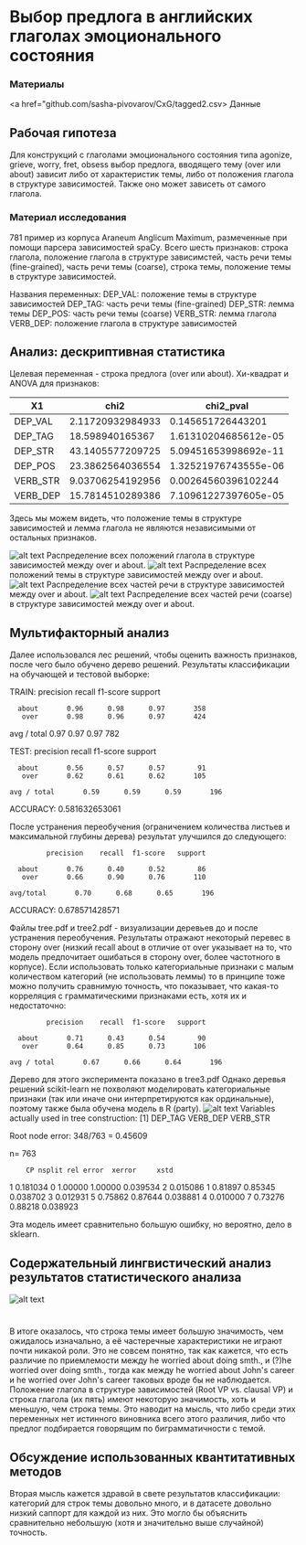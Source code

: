 # Выбор предлога в английских глаголах эмоционального состояния

### Материалы
<a href="github.com/sasha-pivovarov/CxG/tagged2.csv> Данные </a>

## Рабочая гипотеза

Для конструкций с глаголами эмоционального состояния типа agonize, grieve, worry, fret, obsess выбор предлога, вводящего тему (over или about) зависит либо от характеристик темы, либо от положения глагола в структуре зависимостей. Также оно может зависеть от самого глагола.

### Материал исследования
781 пример из корпуса Araneum Anglicum Maximum, размеченные при помощи парсера зависимостей spaCy. Всего шесть признаков: строка глагола, положение глагола в структуре зависимстей, часть речи темы (fine-grained), часть речи темы (coarse), строка темы, положение темы в структуре зависимостей.

Названия переменных:
DEP_VAL: положение темы в структуре зависимостей
DEP_TAG: часть речи темы (fine-grained)
DEP_STR: лемма темы
DEP_POS: часть речи темы (coarse)
VERB_STR: лемма глагола
VERB_DEP: положение глагола в структуре зависимостей

## Анализ: дескриптивная статистика
Целевая переменная - строка предлога (over или about). Хи-квадрат и ANOVA для признаков:

X1        |  chi2              |  chi2_pval
----------|--------------------|----------------------
DEP_VAL   |  2.11720932984933  |  0.145651726443201
DEP_TAG   |  18.598940165367   |  1.61310204685612e-05
DEP_STR   |  43.1405577209725  |  5.09451653998692e-11
DEP_POS   |  23.3862564036554  |  1.32521976743555e-06
VERB_STR  |  9.03706254192956  |  0.00264560396102244
VERB_DEP  |  15.7814510289386  |  7.10961227397605e-05

Здесь мы можем видеть, что положение темы в структуре зависимостей и лемма глагола не являются независимыми от остальных признаков.

![alt text](https://i.imgur.com/Y4bi3tZ.png "Verb dependency structure tag")
Распределение всех положений глагола в структуре зависимостей между over и about.
![alt text](https://i.imgur.com/MGH32Nu.png "Theme dependency structure tag")
Распределение всех положений темы в структуре зависимостей между over и about.
![alt text](https://i.imgur.com/Ysq6ab0.png "Theme POS tag (fine-grained)")
Распределение всех частей речи в структуре зависимостей между over и about.
![alt text](https://i.imgur.com/N030wFz.png "Theme POS tag (coarse)")
Распределение всех частей речи (coarse) в структуре зависимостей между over и about.

## Мультифакторный анализ
Далее использовался лес решений, чтобы оценить важность признаков, после чего было обучено дерево решений. Результаты классификации на обучающей и тестовой выборке:

TRAIN:
             precision    recall  f1-score   support

      about       0.96      0.98      0.97       358
       over       0.98      0.96      0.97       424

avg / total       0.97      0.97      0.97       782

TEST:
             precision    recall  f1-score   support

      about       0.56      0.57      0.57        91
       over       0.62      0.61      0.62       105

    avg / total       0.59      0.59      0.59       196

ACCURACY: 0.581632653061

После устранения переобучения (ограничением количества листьев и максимальной глубины дерева) результат улучшился до следующего:

             precision    recall  f1-score   support

      about       0.76      0.40      0.52        86
       over       0.66      0.90      0.76       110

    avg/total       0.70      0.68      0.65       196

ACCURACY: 0.678571428571

Файлы tree.pdf и tree2.pdf - визуализации деревьев до и после устранения переобучения. 
Результаты отражают некоторый перевес в сторону over (низкий recall about в отличие от over указывает на то, что модель предпочитает ошибаться в сторону over, более частотного в корпусе).
Если использовать только категориальные признаки с малым количеством категорий (не использовать леммы) то в принципе тоже можно получить сравнимую точность, что показывает, что какая-то корреляция с грамматическими признаками есть, хотя их и недостаточно:

             precision    recall  f1-score   support

      about       0.71      0.43      0.54        90
       over       0.64      0.85      0.73       106

    avg / total       0.67      0.66      0.64       196
    
Дерево для этого эксперимента показано в tree3.pdf
Однако деревья решений scikit-learn не похволяют моделировать категориальные признаки (так или иначе они интерпретируются как ординальные), поэтому также была обучена модель в R (party).
![alt text](https://i.imgur.com/6egbA3n.png "R tree graph")
Variables actually used in tree construction:
[1] DEP_TAG  VERB_DEP VERB_STR

Root node error: 348/763 = 0.45609

n= 763 

        CP nsplit rel error  xerror     xstd
1 0.181034      0   1.00000 1.00000 0.039534
2 0.015086      1   0.81897 0.85345 0.038702
3 0.012931      5   0.75862 0.87644 0.038881
4 0.010000      7   0.73276 0.88218 0.038923

Эта модель имеет сравнительно большую ошибку, но вероятно, дело в sklearn.

## Содержательный лингвистический анализ результатов статистического анализа
![alt text](https://i.imgur.com/JQfQcL2.png "Feature importances in the same order as on table")
#
В итоге оказалось, что строка темы имеет большую значимость, чем ожидалось изначально, а её частеречные характеристики не играют почти никакой роли. Это не совсем понятно, так как кажется, что есть различие по приемлемости между he worried about doing smth., и (?)he worried over doing smth., тогда как между he worried about John's career и he worried over John's career таковых вроде бы не наблюдается. Положение глагола в структуре зависимостей (Root VP vs. clausal VP) и строка глагола (их пять) имеют некоторую значимость, хоть и меньшую, чем строка темы. Это наводит на мысль, что либо среди этих переменных нет истинного виновника всего этого различия, либо что предлог подбирается говорящим по биграмматичности с темой.  

## Обсуждение использованных квантитативных методов
Вторая мысль кажется здравой в свете результатов классификации: категорий для строк темы довольно много, и в датасете довольно низкий саппорт для каждой из них. Это могло бы объяснить сравнительно небольшую (хотя и значительно выше случайной) точность.
